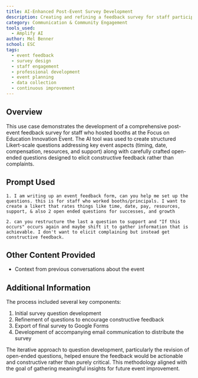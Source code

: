 ```yaml
---
title: AI-Enhanced Post-Event Survey Development
description: Creating and refining a feedback survey for staff participants of the Focus on Education Innovation Event, with emphasis on constructive feedback collection
category: Communication & Community Engagement
tools_used:
  - Amplify AI
author: Mel Benner
school: ESC
tags:
  - event feedback
  - survey design
  - staff engagement
  - professional development
  - event planning
  - data collection
  - continuous improvement
---
```


## Overview

This use case demonstrates the development of a comprehensive post-event feedback survey for staff who hosted booths at the Focus on Education Innovation Event. The AI tool was used to create structured Likert-scale questions addressing key event aspects (timing, date, compensation, resources, and support) along with carefully crafted open-ended questions designed to elicit constructive feedback rather than complaints.

## Prompt Used

```prompt
1. I am writing up an event feedback form, can you help me set up the questions. this is for staff who worked booths/principals. I want to create a likert that rates things like time, date, pay, resources, support, & also 2 open ended questions for successes, and growth

2. can you restructure the last a question to support and "If this occurs" occurs again and maybe shift it to gather information that is achievable. I don't want to elicit complaining but instead get constructive feedback.
```

## Other Content Provided

- Context from previous conversations about the event

## Additional Information

The process included several key components:

1. Initial survey question development
2. Refinement of questions to encourage constructive feedback
3. Export of final survey to Google Forms
4. Development of accompanying email communication to distribute the survey

The iterative approach to question development, particularly the revision of open-ended questions, helped ensure the feedback would be actionable and constructive rather than purely critical. This methodology aligned with the goal of gathering meaningful insights for future event improvement.
